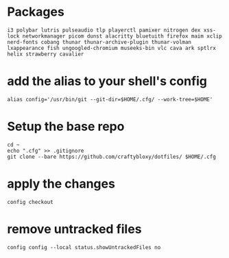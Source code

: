 # Packages
```shell
i3 polybar lutris pulseaudio tlp playerctl pamixer nitrogen dex xss-lock networkmanager picom dunst alacritty bluetuith firefox maim xclip nerd-fonts cobang thunar thunar-archive-plugin thunar-volman lxappearance fish ungoogled-chromium museeks-bin vlc cava ark sptlrx helix strawberry cavalier
```

# add the alias to your shell's config
```shell
alias config='/usr/bin/git --git-dir=$HOME/.cfg/ --work-tree=$HOME'
```

# Setup the base repo
```shell
cd ~
echo ".cfg" >> .gitignore
git clone --bare https://github.com/craftybloxy/dotfiles/ $HOME/.cfg
```

# apply the changes
```shell
config checkout
```
# remove untracked files
```shell
config config --local status.showUntrackedFiles no
```
